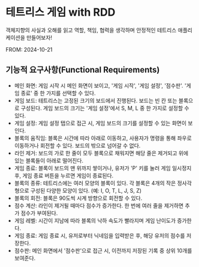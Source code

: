 # 테트리스 게임 with RDD

객체지향의 사실과 오해를 읽고 역할, 책임, 협력을 생각하며 안정적인 테트리스 애플리케이션을 만들어보자!

FROM: 2024-10-21

## 기능적 요구사항(Functional Requirements)

- 메인 화면: 게임 시작 시 메인 화면이 보이고, '게임 시작', '게임 설정', '점수판'. '게임 종료' 중 한 가지를 선택할 수 있다.
- 게임 보드: 테트리스는 고정된 크기의 보드에서 진행된다. 보드는 빈 칸 또는 블록으로 구성된다. 게임 보드의 크기는 '게임 설정'에서 S, M, L 중 한 가지로 설정할 수 있다.
- 게임 설정: 게임 설정 탭으로 접근 시, 게임 보드의 크기를 설정할 수 있는 화면이 보인다.
- 블록의 움직임: 블록은 시간에 따라 아래로 이동하고, 사용자가 명령을 통해 좌우로 이동하거나 회전할 수 있다. 보드의 밖으로 넘어갈 수 없다.
- 라인 제거: 보드의 가로 한 줄이 모두 블록으로 채워지면 해당 줄은 제거되고 위에 있는 블록들이 아래로 떨어진다.
- 게임 종료: 블록이 보드의 맨 위까지 쌓이거나, 유저가 'P' 키를 눌러 게임 일시정지 후, 게임 종료 버튼을 누르면 게임이 종료된다.
- 블록의 종류: 테트리스에는 여러 모양의 블록이 있다. 각 블록은 4개의 작은 정사각형으로 구성된 다양한 모양이 있다. (예: I, O, T, L, J, S, Z)
- 블록의 회전: 블록은 90도씩 시계 방향으로 회전할 수 있다.
- 점수 계산: 라인이 제거될 때마다 점수가 증가한다. 한 번에 여러 줄을 제거하면 추가 점수가 부여된다.
- 게임 레벨: 시간이 지남에 따라 블록의 낙하 속도가 빨라지며 게임 난이도가 증가한다.
- 게임 종료: 게임 종료 시, 유저로부터 닉네임을 입력받은 후, 해당 유저의 점수를 저장한다.
- 점수판: 메인 화면에서 '점수판'으로 접근 시, 이전까지 저장된 기록 중 상위 10개를 보여준다.

